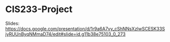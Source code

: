 # CIS233-Project
Slides: https://docs.google.com/presentation/d/1r9a6A7vy_cShNNsXzlwSCESK33SjyRUUnByqNMmaD74/edit#slide=id.g11b38e75103_0_273
